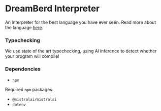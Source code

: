 # DreamBerd Interpreter

An interpreter for the best language you have ever seen. Read more about the language [here](https://github.com/TodePond/DreamBerd/tree/main).

### Typechecking
We use state of the art typechecking, using AI inference to detect whether your program will compile!

### Dependencies
- `npm`

Required `npm` packages:
- `@mistralai/mistralai`
- `dotenv`
